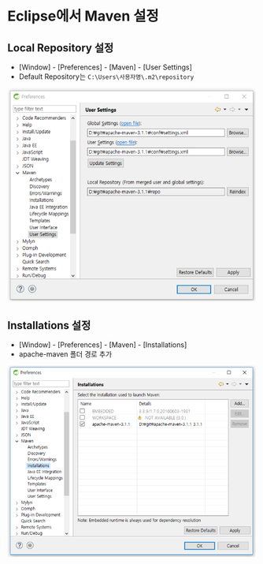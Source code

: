 # Eclipse에서 Maven 설정

## Local Repository 설정
- [Window] - [Preferences] - [Maven] - [User Settings]
- Default Repository는 `C:\Users\사용자명\.m2\repository`

![maven-user-settings.png](images/maven/maven-user-settings.png)

## Installations 설정
- [Window] - [Preferences] - [Maven] - [Installations]
- apache-maven 폴더 경로 추가

![maven-installations.png](images/maven/maven-installations.png)
